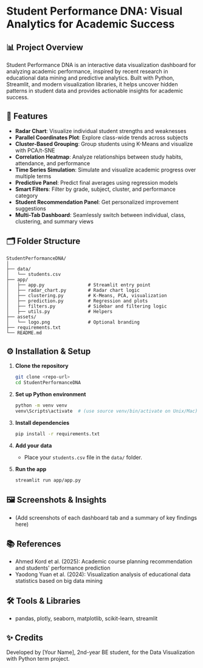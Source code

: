 # Student Performance DNA: Visual Analytics for Academic Success

## 📊 Project Overview
Student Performance DNA is an interactive data visualization dashboard for analyzing academic performance, inspired by recent research in educational data mining and predictive analytics. Built with Python, Streamlit, and modern visualization libraries, it helps uncover hidden patterns in student data and provides actionable insights for academic success.

## 🚀 Features
- **Radar Chart**: Visualize individual student strengths and weaknesses
- **Parallel Coordinates Plot**: Explore class-wide trends across subjects
- **Cluster-Based Grouping**: Group students using K-Means and visualize with PCA/t-SNE
- **Correlation Heatmap**: Analyze relationships between study habits, attendance, and performance
- **Time Series Simulation**: Simulate and visualize academic progress over multiple terms
- **Predictive Panel**: Predict final averages using regression models
- **Smart Filters**: Filter by grade, subject, cluster, and performance category
- **Student Recommendation Panel**: Get personalized improvement suggestions
- **Multi-Tab Dashboard**: Seamlessly switch between individual, class, clustering, and summary views

## 🗂️ Folder Structure
```
StudentPerformanceDNA/
│
├── data/
│   └── students.csv
├── app/
│   ├── app.py                # Streamlit entry point
│   ├── radar_chart.py        # Radar chart logic
│   ├── clustering.py         # K-Means, PCA, visualization
│   ├── prediction.py         # Regression and plots
│   ├── filters.py            # Sidebar and filtering logic
│   ├── utils.py              # Helpers
├── assets/
│   └── logo.png              # Optional branding
├── requirements.txt
└── README.md
```

## ⚙️ Installation & Setup
1. **Clone the repository**
   ```bash
   git clone <repo-url>
   cd StudentPerformanceDNA
   ```
2. **Set up Python environment**
   ```bash
   python -m venv venv
   venv\Scripts\activate  # (use source venv/bin/activate on Unix/Mac)
   ```
3. **Install dependencies**
   ```bash
   pip install -r requirements.txt
   ```
4. **Add your data**
   - Place your `students.csv` file in the `data/` folder.

5. **Run the app**
   ```bash
   streamlit run app/app.py
   ```

## 🖼️ Screenshots & Insights
- (Add screenshots of each dashboard tab and a summary of key findings here)

## 📚 References
- Ahmed Kord et al. (2025): Academic course planning recommendation and students' performance prediction
- Yaodong Yuan et al. (2024): Visualization analysis of educational data statistics based on big data mining

## 🛠️ Tools & Libraries
- pandas, plotly, seaborn, matplotlib, scikit-learn, streamlit

## ✨ Credits
Developed by [Your Name], 2nd-year BE student, for the Data Visualization with Python term project.
